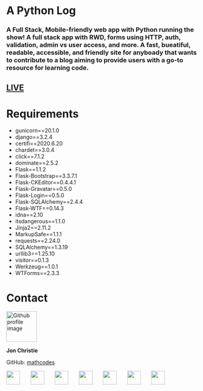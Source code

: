 # A Python Log

### A Full Stack, Mobile-friendly web app with Python running the show! A full stack app with RWD, forms using HTTP, auth, validation, admin vs user access, and more. A fast, bueatiful, readable, accessible, and friendly site for anyboady that wants to contribute to a blog aiming to provide users with a go-to resource for learning code.

## [LIVE](https://jonspythonlog.herokuapp.com/)

# Requirements
 - gunicorn==20.1.0
 - django==3.2.4
 - certifi==2020.6.20
 - chardet==3.0.4
 - click==7.1.2
 - dominate==2.5.2
 - Flask==1.1.2
 - Flask-Bootstrap==3.3.7.1
 - Flask-CKEditor==0.4.4.1
 - Flask-Gravatar==0.5.0
 - Flask-Login==0.5.0
 - Flask-SQLAlchemy==2.4.4
 - Flask-WTF==0.14.3
 - idna==2.10
 - itsdangerous==1.1.0
 - Jinja2==2.11.2
 - MarkupSafe==1.1.1
 - requests==2.24.0
 - SQLAlchemy==1.3.19
 - urllib3==1.25.10
 - visitor==0.1.3
 - Werkzeug==1.0.1
 - WTForms==2.3.3

# Contact
<img src="https://avatars0.githubusercontent.com/u/17928947?v=4" alt="Github profile image" width="80px" height="80px" />

__Jon Christie__ 

GitHub: [mathcodes](https://github.com/mathcodes) 

[<code><img width="36px" src="https://img.icons8.com/color/48/000000/linkedin.png"/></code>](https://www.linkedin.com/jonchristie)       [<code><img width="36" src="https://img.icons8.com/color/48/000000/twitter--v2.png"/></code>](https://twitter.com/jonpchristie)       [<code><img width="36" src="https://img.icons8.com/color/48/000000/youtube-play.png"/></code>](https://www.youtube.com/channel/UC5GFnN-lv8Yuqc9O3b79k6g)       [<code><img width="36" src="https://img.icons8.com/color/48/000000/facebook.png"/></code>](https://www.facebook.com/jonpchristie)       [<code><img width="36" src="https://img.icons8.com/color/48/000000/instagram-new--v2.png"/></code>](https://www.instagram.com/fullstack11235)       [<code><img width="36" src="https://img.icons8.com/color/48/000000/soundcloud.png"/></code>](https://soundcloud.com/jonchristie#/)       [<code><img width="36" src="https://img.icons8.com/color/48/000000/spotify--v1.png"/></code>](https://open.spotify.com/artist/07S7aLfxH70VAX64g1WuFw?si=tlOj1OMBRLm-y4sY8Lox3Q)
